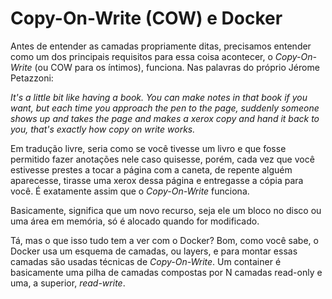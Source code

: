 # Copy-On-Write (COW) e Docker

Antes de entender as camadas propriamente ditas, precisamos entender como um dos principais requisitos para essa coisa acontecer, o *Copy-On-Write* (ou COW para os íntimos), funciona. Nas palavras do próprio Jérome Petazzoni:

*It's a little bit like having a book. You can make notes in that book if you want, but each time you approach the pen to the page, suddenly someone shows up and takes the page and makes a xerox copy and hand it back to you, that's exactly how copy on write works.*

Em tradução livre, seria como se você tivesse um livro e que fosse permitido fazer anotações nele caso quisesse, porém, cada vez que você estivesse prestes a tocar a página com a caneta, de repente alguém aparecesse, tirasse uma xerox dessa página e entregasse a cópia para você. É exatamente assim que o *Copy-On-Write* funciona.

Basicamente, significa que um novo recurso, seja ele um bloco no disco ou uma área em memória, só é alocado quando for modificado.

Tá, mas o que isso tudo tem a ver com o Docker? Bom, como você sabe, o Docker usa um esquema de camadas, ou layers, e para montar essas camadas são usadas técnicas de *Copy-On-Write*. Um container é basicamente uma pilha de camadas compostas por N camadas read-only e uma, a superior, *read-write*.